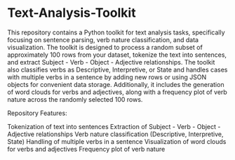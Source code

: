 # Text-Analysis-Toolkit

This repository contains a Python toolkit for text analysis tasks, specifically focusing on sentence parsing, verb nature classification, and data visualization. The toolkit is designed to process a random subset of approximately 100 rows from your dataset, tokenize the text into sentences, and extract Subject - Verb - Object - Adjective relationships. The toolkit also classifies verbs as Descriptive, Interpretive, or State and handles cases with multiple verbs in a sentence by adding new rows or using JSON objects for convenient data storage. Additionally, it includes the generation of word clouds for verbs and adjectives, along with a frequency plot of verb nature across the randomly selected 100 rows.

Repository Features:

Tokenization of text into sentences
Extraction of Subject - Verb - Object - Adjective relationships
Verb nature classification (Descriptive, Interpretive, State)
Handling of multiple verbs in a sentence
Visualization of word clouds for verbs and adjectives
Frequency plot of verb nature
